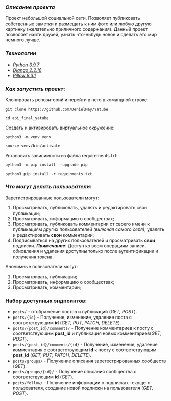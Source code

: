 ### _Описание проекта_

>>
Проект небольшой социальной сети. 
Позволяет публиковать собственные заметки и размещать к ним фото или любую другую картинку (желательно приличного содержания). Данный проект позволяет найти друзей, узнать что-нибудь новое и сделать это мир немного лучше.

### _Технологии_
 - _[Python 3.9.7](https://docs.python.org/3/)_
 - _[Django 2.2.16](https://docs.djangoproject.com/en/2.2/)_
 - _[Pillow 8.3.1](https://pillow.readthedocs.io/en/stable/)_


### _Как запустить проект_:

Клонировать репозиторий и перейти в него в командной строке:

```
git clone https://github.com/DenielMay/Yatube
```

```
cd api_final_yatube
```

Cоздать и активировать виртуальное окружение:

```
python3 -m venv venv
```

```
source venv/bin/activate
```

Установить зависимости из файла requirements.txt:

```
python3 -m pip install --upgrade pip
```

```
python3 pip install -r requirments.txt
```



### _Что могут делать пользователи_:

Зарегистрированные пользователи могут:
1. Просматривать, публиковать, удалять и редактировать свои публикации;
2. Просматривать, информацию о сообществах;
3. Просматривать, публиковать комментарии от своего имени к публикациям других пользователей *(включая самого себя)*, удалять и редактировать **свои** комментарии;
4. Подписываться на других пользователей и просматривать **свои** подписки.
***Примечание***: Доступ ко всем операциям записи, обновления и удаления доступны только после аутентификации и получения токена.

Анонимные пользователи могут:
1. Просматривать, публикации;
2. Просматривать, информацию о сообществах;
3. Просматривать, комментарии;

### Набор доступных эндпоинтов:
* ```posts/``` - отображение постов и публикаций (_GET, POST_).
* ```posts/{id}``` - Получение, изменение, удаление поста с соответствующим **id** (_GET, PUT, PATCH, DELETE_).
* ```posts/{post_id}/comments/``` - Получение комментариев к посту с соответствующим **post_id** и публикация новых комментариев(_GET, POST_).
* ```posts/{post_id}/comments/{id}``` - Получение, изменение, удаление комментария с соответствующим **id** к посту с соответствующим **post_id** (_GET, PUT, PATCH, DELETE_).
* ```posts/groups/``` - Получение описания зарегестрированных сообществ (_GET_).
* ```posts/groups/{id}/``` - Получение описания сообщества с соответствующим **id** (_GET_).
* ```posts/follow/``` - Получение информации о подписках текущего пользователя, создание новой подписки на пользователя (_GET, POST_).
